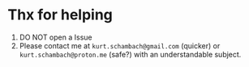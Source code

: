 # Thx for helping

1. DO NOT open a Issue
2. Please contact me at `kurt.schambach@gmail.com` (quicker) or `kurt.schambach@proton.me` (safe?) with an understandable subject.
